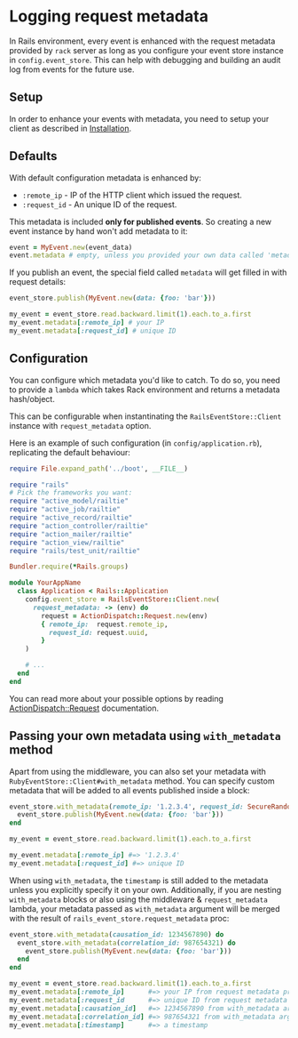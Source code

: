 # Logging request metadata

In Rails environment, every event is enhanced with the request metadata provided by `rack` server as long as you configure your event store instance in `config.event_store`. This can help with debugging and building an audit log from events for the future use.

## Setup

In order to enhance your events with metadata, you need to setup your client as described in [Installation](/docs/install).

## Defaults

With default configuration metadata is enhanced by:

* `:remote_ip` - IP of the HTTP client which issued the request.
* `:request_id` - An unique ID of the request.

This metadata is included **only for published events**. So creating a new event instance by hand won't add metadata to it:

```ruby
event = MyEvent.new(event_data)
event.metadata # empty, unless you provided your own data called 'metadata'.
```

If you publish an event, the special field called `metadata` will get filled in with request details:

```ruby
event_store.publish(MyEvent.new(data: {foo: 'bar'}))

my_event = event_store.read.backward.limit(1).each.to_a.first
my_event.metadata[:remote_ip] # your IP
my_event.metadata[:request_id] # unique ID
```

## Configuration

You can configure which metadata you'd like to catch. To do so, you need to provide a `lambda` which takes Rack environment and returns a metadata hash/object.

This can be configurable when instantinating the `RailsEventStore::Client` instance with `request_metadata` option.

Here is an example of such configuration (in `config/application.rb`), replicating the default behaviour:

```ruby
require File.expand_path('../boot', __FILE__)

require "rails"
# Pick the frameworks you want:
require "active_model/railtie"
require "active_job/railtie"
require "active_record/railtie"
require "action_controller/railtie"
require "action_mailer/railtie"
require "action_view/railtie"
require "rails/test_unit/railtie"

Bundler.require(*Rails.groups)

module YourAppName
  class Application < Rails::Application
    config.event_store = RailsEventStore::Client.new(
      request_metadata: -> (env) do
        request = ActionDispatch::Request.new(env)
        { remote_ip:  request.remote_ip,
          request_id: request.uuid,
        }
    )

    # ...
  end
end
```

You can read more about your possible options by reading [ActionDispatch::Request](http://api.rubyonrails.org/classes/ActionDispatch/Request.html) documentation.

## Passing your own metadata using `with_metadata` method

Apart from using the middleware, you can also set your metadata with `RubyEventStore::Client#with_metadata` method. You can specify custom metadata that will be added to all events published inside a block:

```ruby
event_store.with_metadata(remote_ip: '1.2.3.4', request_id: SecureRandom.uuid) do
  event_store.publish(MyEvent.new(data: {foo: 'bar'}))
end

my_event = event_store.read.backward.limit(1).each.to_a.first

my_event.metadata[:remote_ip] #=> '1.2.3.4'
my_event.metadata[:request_id] #=> unique ID
```

When using `with_metadata`, the `timestamp` is still added to the metadata unless you explicitly specify it on your own. Additionally, if you are nesting `with_metadata` blocks or  also using the middleware & `request_metadata` lambda, your metadata passed as `with_metadata` argument will be merged with the result of `rails_event_store.request_metadata` proc:

```ruby
event_store.with_metadata(causation_id: 1234567890) do
  event_store.with_metadata(correlation_id: 987654321) do
    event_store.publish(MyEvent.new(data: {foo: 'bar'}))
  end
end

my_event = event_store.read.backward.limit(1).each.to_a.first
my_event.metadata[:remote_ip]      #=> your IP from request metadata proc
my_event.metadata[:request_id      #=> unique ID from request metadata proc
my_event.metadata[:causation_id]   #=> 1234567890 from with_metadata argument
my_event.metadata[:correlation_id] #=> 987654321 from with_metadata argument
my_event.metadata[:timestamp]      #=> a timestamp
```


